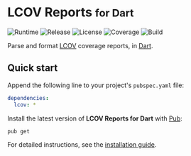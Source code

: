 # LCOV Reports <small>for Dart</small>
![Runtime](https://img.shields.io/badge/dart-%3E%3D2.3-brightgreen.svg) ![Release](https://img.shields.io/pub/v/lcov.svg) ![License](https://img.shields.io/badge/license-MIT-blue.svg) ![Coverage](https://coveralls.io/repos/github/cedx/lcov.dart/badge.svg) ![Build](https://travis-ci.com/cedx/lcov.dart.svg)

Parse and format [LCOV](http://ltp.sourceforge.net/coverage/lcov.php) coverage reports, in [Dart](https://dart.dev).

## Quick start
Append the following line to your project's `pubspec.yaml` file:

```yaml
dependencies:
  lcov: *
```

Install the latest version of **LCOV Reports for Dart** with [Pub](https://dart.dev/tools/pub/cmd):

```shell
pub get
```

For detailed instructions, see the [installation guide](installation.md).
